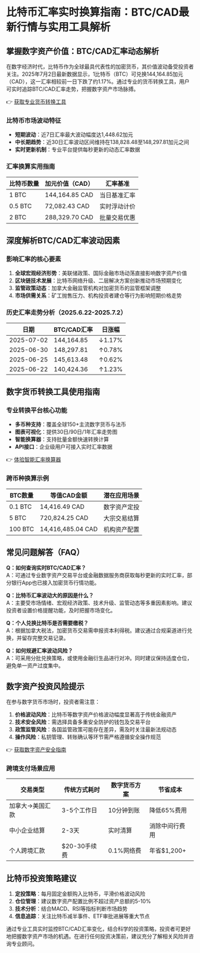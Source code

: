 # 比特币汇率实时换算指南：BTC/CAD最新行情与实用工具解析

## 掌握数字资产价值：BTC/CAD汇率动态解析

在数字经济时代，比特币作为全球最具代表性的加密货币，其价值波动备受投资者关注。2025年7月2日最新数据显示，1比特币（BTC）可兑换144,164.85加元（CAD），这一汇率相较前一日下跌了约1.17%。通过专业的货币转换工具，用户可实时追踪BTC/CAD汇率走势，把握数字资产市场脉搏。

👉 [获取专业货币转换工具](https://bit.ly/okx_welcome)

### 比特币市场波动特征
- **短期波动**：近7日汇率最大波动幅度达1,448.62加元
- **中长期趋势**：近30日汇率波动区间维持在138,828.48至148,297.81加元之间
- **实时更新机制**：专业平台提供每秒更新的动态汇率数据

### 汇率换算实用指南
| 比特币数量 | 加元价值（CAD） | 汇率基准 |
|------------|-----------------|----------|
| 1 BTC      | 144,164.85 CAD  | 当日基准汇率 |
| 0.5 BTC    | 72,082.43 CAD   | 实时浮动计价 |
| 2 BTC      | 288,329.70 CAD  | 批量交易优惠 |

## 深度解析BTC/CAD汇率波动因素

### 影响汇率的核心要素
1. **全球宏观经济形势**：美联储政策、国际金融市场动荡直接影响数字资产价值
2. **区块链技术发展**：比特币网络升级、二层解决方案创新推动市场预期变化
3. **监管政策动态**：加拿大金融监管机构对加密货币的监管框架调整
4. **市场供需关系**：矿工抛售压力、机构投资者建仓等行为影响短期价格走势

### 历史汇率走势分析（2025.6.22-2025.7.2）
| 日期         | BTC/CAD汇率    | 日涨幅   |
|--------------|----------------|----------|
| 2025-07-02   | 144,164.85     | ↓1.17%   |
| 2025-06-30   | 148,297.81     | ↑0.78%   |
| 2025-06-25   | 145,613.48     | ↑0.62%   |
| 2025-06-22   | 140,424.36     | ↑1.23%   |

## 数字货币转换工具使用指南

### 专业转换平台核心功能
- **多币种支持**：覆盖全球150+主流数字货币与法币
- **图表可视化**：提供30日/90日/1年汇率走势图
- **智能换算器**：支持批量金额快速转换计算
- **API接口**：企业级用户可接入实时汇率数据

👉 [体验智能汇率换算器](https://bit.ly/okx_welcome)

### 跨币种换算示例
| BTC数量 | 等值CAD金额 | 潜在应用场景 |
|---------|-------------|--------------|
| 0.1 BTC | 14,416.49 CAD | 数字资产定投 |
| 5 BTC   | 720,824.25 CAD | 大宗交易结算 |
| 100 BTC | 14,416,485.04 CAD | 机构资产配置 |

## 常见问题解答（FAQ）

**Q：如何查询实时BTC/CAD汇率？**  
A：可通过专业数字资产交易平台或金融数据服务商获取每秒更新的实时汇率，部分银行App也已接入加密货币行情功能。

**Q：比特币汇率波动大的原因是什么？**  
A：主要受市场情绪、宏观经济政策、技术升级、监管动态等多重因素影响。建议投资者设置价格提醒功能，及时把握市场变化。

**Q：个人兑换比特币是否需要缴税？**  
A：根据加拿大税法，加密货币交易需申报资本利得税。建议通过合规渠道进行兑换，并留存完整交易记录。

**Q：如何规避汇率波动风险？**  
A：可采用分批兑换策略，或使用金融衍生品进行对冲。同时建议保持适度仓位，避免单一资产过度集中。

## 数字资产投资风险提示

在参与数字货币市场时，投资者需注意：
1. **价格波动风险**：比特币等数字资产价格波动幅度显著高于传统金融资产
2. **技术安全风险**：需选择具备多重安全防护的钱包及交易平台
3. **政策监管风险**：各国监管政策可能存在差异，需及时关注最新法规动态
4. **操作风险**：私钥管理、转账确认等环节需严格遵循安全操作规范

👉 [获取数字资产安全指南](https://bit.ly/okx_welcome)

### 跨境支付场景应用
| 交易类型       | 传统方式耗时 | 数字货币方案 | 节省成本 |
|----------------|--------------|--------------|----------|
| 加拿大→美国汇款 | 3-5个工作日  | 10分钟到账   | 降低65%费用 |
| 中小企业结算   | 2-3天        | 实时清算     | 消除中间行费用 |
| 个人跨境汇款   | $20-30手续费 | 0.1%网络费   | 年省$1,200+ |

## 比特币投资策略建议

1. **定投策略**：每月固定金额购入比特币，平滑价格波动风险
2. **仓位管理**：建议数字资产配置比例不超过资产总额的5-10%
3. **技术分析**：结合MACD、RSI等指标判断市场趋势
4. **信息追踪**：关注比特币减半事件、ETF审批进展等重大节点

通过专业工具实时监控BTC/CAD汇率变化，结合科学的投资策略，投资者可更好地把握数字资产市场的机遇。在进行任何投资决策前，建议充分了解相关风险并咨询专业顾问。